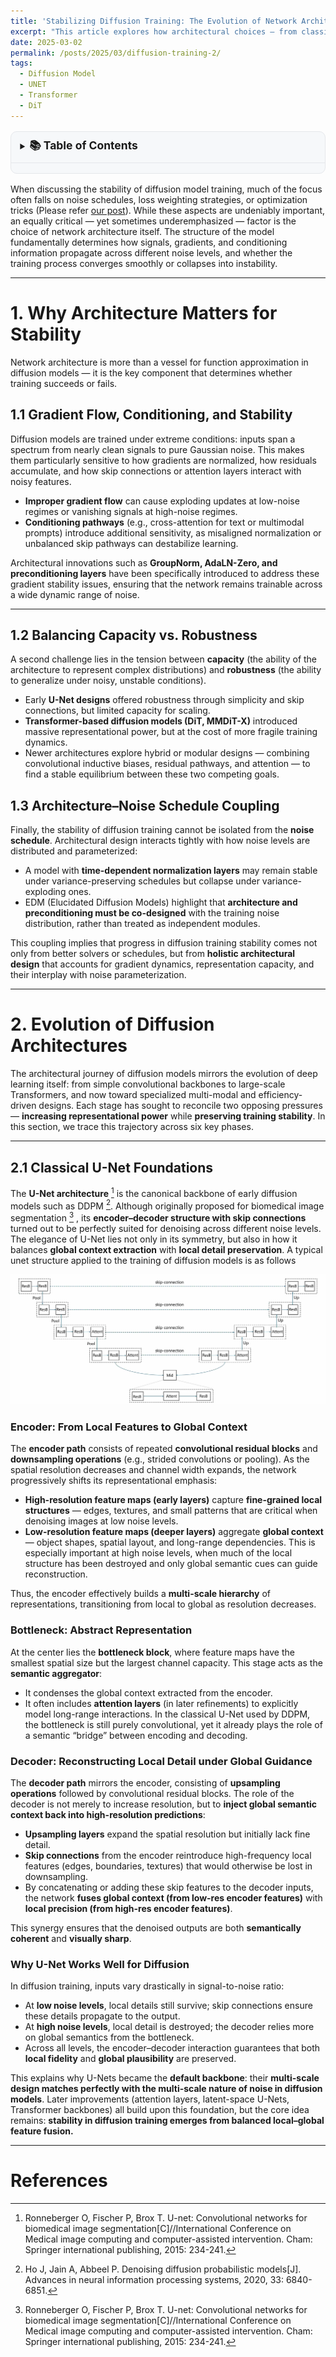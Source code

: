 ```yaml
---
title: 'Stabilizing Diffusion Training: The Evolution of Network Architectures'
excerpt: "This article explores how architectural choices — from classical U-Nets to ADM refinements, latent diffusion, and the latest Transformer-based designs — fundamentally shape training stability. We examine normalization and conditioning mechanisms, residual and skip pathway innovations, and integrative paradigms such as EDM that unify architecture with preconditioning. Along the way, we highlight practical stability enhancements and emerging trends that point toward the next generation of robust diffusion architectures."
date: 2025-03-02
permalink: /posts/2025/03/diffusion-training-2/
tags:
  - Diffusion Model
  - UNET
  - Transformer
  - DiT
---
```


<details style="background:#f6f8fa; border:1px solid #e5e7eb; border-radius:10px; padding:.6rem .9rem; margin:1rem 0;">
  <summary style="margin:-.6rem -.9rem .4rem; padding:.6rem .9rem; border-bottom:1px solid #e5e7eb; cursor:pointer; font-weight:600;">
    <span style="font-size:1.25em;"><strong>📚 Table of Contents</strong></span>
  </summary>
  <ul style="margin:0; padding-left:1.1rem;">
	<li><a href="#section1">1. Why Architecture Matters for Stability</a>
		<ul>
			<li><a href="#section1.1">1.1 Gradient Flow, Conditioning, and Stability</a></li>
			<li><a href="#section1.2">1.2 Balancing Capacity vs. Robustness</a></li>
			<li><a href="#section1.3">1.3 Architecture–Noise Schedule Coupling</a></li>
		</ul>
	</li>
	<li><a href="#section2">2. Evolution of Diffusion Architectures</a>
		<ul>
			<li><a href="#section2.1">2.1 Classical U-Net Foundations</a></li>
			<li><a href="#section2.2">2.2 ADM Improvements (Attention, Class Conditioning)</a></li>
			<li><a href="#section2.3">2.3 Latent U-Net (Stable Diffusion, SDXL)</a></li>
			<li><a href="#section2.4">2.4 Transformer-based Designs (DiT, MMDiT-X, Hybrid Models)</a></li>
			<li><a href="#section2.5">2.5 Extensions to Video and 3D Diffusion (Video U-Net, Gaussian Splatting)</a></li>
			<li><a href="#section2.6">2.6 Lightweight & Memory-efficient Designs (MobileDiffusion, LightDiffusion)</a></li>
		</ul>
	</li>	
	<li><a href="#section3">3. Conditioning, Normalization & Tokenization</a>
		<ul>
			<li><a href="#section3.1">3.1 Normalization Evolution: GroupNorm → AdaLN-Zero</a></li>
			<li><a href="#section3.2">3.2 Time / σ Embedding Strategies (Sinusoidal, Fourier, FiLM)</a></li>
			<li><a href="#section3.3">3.3 Query-Key Normalization (e.g., SD3.5, MMDiT-X)</a></li>
			<li><a href="#section3.4">3.4 Multi-modal Token Conditioning (Cross-Attention, LoRA, Deep Fusion)</a></li>
			<li><a href="#section3.4">3.5 Token Compression and Merging for Efficiency & Stability</a></li>
		</ul>
	</li>
	<li><a href="#section4">4. Residual & Skip Pathway Designs</a>
		<ul>
			<li><a href="#section4.1">4.1 Classic Skip Connections in U-Net</a></li>
			<li><a href="#section4.2">4.2 Residual-in-Residual Architectures</a></li>
			<li><a href="#section4.3">4.3 Sparse Skip & Hourglass Designs (DiC)</a></li>
			<li><a href="#section4.4">4.4 Dynamic and Gated Skip Pathways</a></li>
			<li><a href="#section4.5">4.5 Progressive Growing & Skip Fading Strategies</a></li>
		</ul>
	</li>
	<li><a href="#section5">5. Transformer Architectures & Architectural Variants</a>
		<ul>
			<li><a href="#section5.1">5.1 Diffusion Transformers (DiT) and Scaling Laws</a></li>
			<li><a href="#section5.2">5.2 Decoupled Design (DDT: Encoder–Decoder Separation)</a></li>
			<li><a href="#section5.3">5.3 Automated Architecture Search (DiffusionNAG)</a></li>
			<li><a href="#section5.4">5.4 Multi-resolution Networks with Time-dependent Norms</a></li>
			<li><a href="#section5.5">5.5 State Space Models (S4, Mamba) as Alternatives to Transformers</a></li>
			<li><a href="#section5.6">5.6 Parallel vs. Sequential Transformer Architectures</a></li>
		</ul>
	</li>
	<li><a href="#section6">6. Improved EDM as an Integrative Design Paradigm</a>
		<ul>
			<li><a href="#section6.1">6.1 Preconditioning with AdaLN-Zero</a></li>
			<li><a href="#section6.2">6.2 Hybridization of Architectural and Regularization Strategies</a></li>
			<li><a href="#section6.3">6.3 Structurally Balanced Design for Training Stability</a></li>
			<li><a href="#section6.4">6.4 Architecture–Noise Schedule Co-design</a></li>
		</ul>
	</li>
	<li><a href="#section7">7. Practical Stability Enhancements</a>
		<ul>
			<li><a href="#section7.1">7.1 Weight Initialization and Parameter Scaling</a></li>
			<li><a href="#section7.2">7.2 Gradient Clipping and EMA for Stable Convergence</a></li>
			<li><a href="#section7.3">7.3 Mixed Precision Training and Stability Trade-offs</a></li>
			<li><a href="#section7.4">7.4 Parameter-efficient Modules: LoRA, DoRA, T-Fixup</a></li>
			<li><a href="#section7.5">7.5 Training-free Stability Tricks (Noise Rescaling, Variance Matching)</a></li>
		</ul>
	</li>
	<li><a href="#section8">8. Conclusion</a></li>
	<li><a href="#section9">9. References</a></li>
  </ul>
</details>


When discussing the stability of diffusion model training, much of the focus often falls on noise schedules, loss weighting strategies, or optimization tricks (Please refer [our post](https://innovation-cat.github.io/posts/2025/01/diffusion-model-2/)). While these aspects are undeniably important, an equally critical — yet sometimes underemphasized — factor is the choice of network architecture itself. The structure of the model fundamentally determines how signals, gradients, and conditioning information propagate across different noise levels, and whether the training process converges smoothly or collapses into instability.

---

# <a id="section1">1. Why Architecture Matters for Stability</a>

Network architecture is more than a vessel for function approximation in diffusion models — it is the key component that determines whether training succeeds or fails.


## <a id="section1.1">1.1 Gradient Flow, Conditioning, and Stability</a>

Diffusion models are trained under extreme conditions: inputs span a spectrum from nearly clean signals to pure Gaussian noise. This makes them particularly sensitive to how gradients are normalized, how residuals accumulate, and how skip connections or attention layers interact with noisy features.

- **Improper gradient flow** can cause exploding updates at low-noise regimes or vanishing signals at high-noise regimes.
- **Conditioning pathways** (e.g., cross-attention for text or multimodal prompts) introduce additional sensitivity, as misaligned normalization or unbalanced skip pathways can destabilize learning.

Architectural innovations such as **GroupNorm, AdaLN-Zero, and preconditioning layers** have been specifically introduced to address these gradient stability issues, ensuring that the network remains trainable across a wide dynamic range of noise.

---

## <a id="section1.2">1.2 Balancing Capacity vs. Robustness</a>

A second challenge lies in the tension between **capacity** (the ability of the architecture to represent complex distributions) and **robustness** (the ability to generalize under noisy, unstable conditions).

- Early **U-Net designs** offered robustness through simplicity and skip connections, but limited capacity for scaling.
- **Transformer-based diffusion models (DiT, MMDiT-X)** introduced massive representational power, but at the cost of more fragile training dynamics.
- Newer architectures explore hybrid or modular designs — combining convolutional inductive biases, residual pathways, and attention — to find a stable equilibrium between these two competing goals.


## <a id="section1.3">1.3 Architecture–Noise Schedule Coupling</a>

Finally, the stability of diffusion training cannot be isolated from the **noise schedule**. Architectural design interacts tightly with how noise levels are distributed and parameterized:

- A model with **time-dependent normalization layers** may remain stable under variance-preserving schedules but collapse under variance-exploding ones.
- EDM (Elucidated Diffusion Models) highlight that **architecture and preconditioning must be co-designed** with the training noise distribution, rather than treated as independent modules.

This coupling implies that progress in diffusion training stability comes not only from better solvers or schedules, but from **holistic architectural design** that accounts for gradient dynamics, representation capacity, and their interplay with noise parameterization.


---

# <a id="section2">2. Evolution of Diffusion Architectures</a>

The architectural journey of diffusion models mirrors the evolution of deep learning itself: from simple convolutional backbones to large-scale Transformers, and now toward specialized multi-modal and efficiency-driven designs. Each stage has sought to reconcile two opposing pressures — **increasing representational power** while **preserving training stability**. In this section, we trace this trajectory across six key phases.

---

## <a id="section2.1">2.1 Classical U-Net Foundations</a>

The **U-Net architecture** [^unet] is the canonical backbone of early diffusion models such as DDPM [^ddpm]. Although originally proposed for biomedical image segmentation [^unet] , its **encoder–decoder structure with skip connections** turned out to be perfectly suited for denoising across different noise levels. The elegance of U-Net lies not only in its symmetry, but also in how it balances **global context extraction** with **local detail preservation**. A typical unet structure applied to the training of diffusion models is as follows

![U-Net architecture](/images/posts/2025-03-02-blog-post/unet.jpg)

### Encoder: From Local Features to Global Context

The **encoder path** consists of repeated **convolutional residual blocks** and **downsampling operations** (e.g., strided convolutions or pooling). As the spatial resolution decreases and channel width expands, the network progressively shifts its representational emphasis:

- **High-resolution feature maps (early layers)** capture **fine-grained local structures** — edges, textures, and small patterns that are critical when denoising images at low noise levels.
- **Low-resolution feature maps (deeper layers)** aggregate **global context** — object shapes, spatial layout, and long-range dependencies. This is especially important at high noise levels, when much of the local structure has been destroyed and only global semantic cues can guide reconstruction.

Thus, the encoder effectively builds a **multi-scale hierarchy** of representations, transitioning from local to global as resolution decreases.

### Bottleneck: Abstract Representation

At the center lies the **bottleneck block**, where feature maps have the smallest spatial size but the largest channel capacity. This stage acts as the **semantic aggregator**:

- It condenses the global context extracted from the encoder.
- It often includes **attention layers** (in later refinements) to explicitly model long-range interactions.
  In the classical U-Net used by DDPM, the bottleneck is still purely convolutional, yet it already plays the role of a semantic “bridge” between encoding and decoding.

### Decoder: Reconstructing Local Detail under Global Guidance

The **decoder path** mirrors the encoder, consisting of **upsampling operations** followed by convolutional residual blocks. The role of the decoder is not merely to increase resolution, but to **inject global semantic context back into high-resolution predictions**:

- **Upsampling layers** expand the spatial resolution but initially lack fine detail.
- **Skip connections** from the encoder reintroduce high-frequency local features (edges, boundaries, textures) that would otherwise be lost in downsampling.
- By concatenating or adding these skip features to the decoder inputs, the network **fuses global context (from low-res encoder features)** with **local precision (from high-res encoder features)**.

This synergy ensures that the denoised outputs are both **semantically coherent** and **visually sharp**.

### Why U-Net Works Well for Diffusion

In diffusion training, inputs vary drastically in signal-to-noise ratio:

- At **low noise levels**, local details still survive; skip connections ensure these details propagate to the output.
- At **high noise levels**, local detail is destroyed; the decoder relies more on global semantics from the bottleneck.
- Across all levels, the encoder–decoder interaction guarantees that both **local fidelity** and **global plausibility** are preserved.

This explains why U-Nets became the **default backbone**: their **multi-scale design matches perfectly with the multi-scale nature of noise in diffusion models**. Later improvements (attention layers, latent-space U-Nets, Transformer backbones) all build upon this foundation, but the core idea remains: **stability in diffusion training emerges from balanced local–global feature fusion.**

---



# <a id="section6">References</a>

[^unet]: Ronneberger O, Fischer P, Brox T. U-net: Convolutional networks for biomedical image segmentation[C]//International Conference on Medical image computing and computer-assisted intervention. Cham: Springer international publishing, 2015: 234-241.

[^adm]: Dhariwal P, Nichol A. Diffusion models beat gans on image synthesis[J]. Advances in neural information processing systems, 2021, 34: 8780-8794.

[^iedm]: Karras T, Aittala M, Lehtinen J, et al. Analyzing and improving the training dynamics of diffusion models[C]//Proceedings of the IEEE/CVF Conference on Computer Vision and Pattern Recognition. 2024: 24174-24184.

[^edm]: Karras T, Aittala M, Aila T, et al. Elucidating the design space of diffusion-based generative models[J]. Advances in neural information processing systems, 2022, 35: 26565-26577.

[^Kingma]: Kingma D, Gao R. Understanding diffusion objectives as the elbo with simple data augmentation[J]. Advances in Neural Information Processing Systems, 2023, 36: 65484-65516.

[^Salimans]: Salimans T, Ho J. Progressive distillation for fast sampling of diffusion models[J]. arXiv preprint arXiv:2202.00512, 2022.

[^p2]: Choi J, Lee J, Shin C, et al. Perception prioritized training of diffusion models[C]//Proceedings of the IEEE/CVF conference on computer vision and pattern recognition. 2022: 11472-11481.

[^min_snr]: Hang T, Gu S, Li C, et al. Efficient diffusion training via min-snr weighting strategy[C]//Proceedings of the IEEE/CVF international conference on computer vision. 2023: 7441-7451.

[^max_snr]: Salimans T, Ho J. Progressive distillation for fast sampling of diffusion models[J]. arXiv preprint arXiv:2202.00512, 2022.

[^snr_based]: Kingma D, Gao R. Understanding diffusion objectives as the elbo with simple data augmentation[J]. Advances in Neural Information Processing Systems, 2023, 36: 65484-65516.

[^ddpm]: Ho J, Jain A, Abbeel P. Denoising diffusion probabilistic models[J]. Advances in neural information processing systems, 2020, 33: 6840-6851.

[^iddpm]: Nichol A Q, Dhariwal P. Improved denoising diffusion probabilistic models[C]//International conference on machine learning. PMLR, 2021: 8162-8171.

[^ZTSNR]: Lin S, Liu B, Li J, et al. Common diffusion noise schedules and sample steps are flawed[C]//Proceedings of the IEEE/CVF winter conference on applications of computer vision. 2024: 5404-5411.